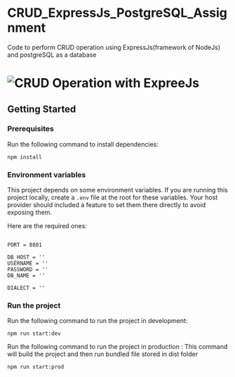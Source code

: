# CRUD_ExpressJs_PostgreSQL_Assignment
Code to perform CRUD operation using ExpressJs(framework of NodeJs) and postgreSQL as a database 
# ![CRUD Operation with ExpreeJs](project-logo.png)

## Getting Started

### Prerequisites

Run the following command to install dependencies:

```shell
npm install
```

### Environment variables

This project depends on some environment variables.
If you are running this project locally, create a `.env` file at the root for these variables.
Your host provider should included a feature to set them there directly to avoid exposing them.

Here are the required ones:

```

PORT = 8801

DB_HOST = ''
USERNAME = ''
PASSWORD = ''
DB_NAME = ''

DIALECT = ''

```

### Run the project

Run the following command to run the project in development:

```shell
npm run start:dev
```

Run the following command to run the project in production :
    This command will build the project and then run bundled file stored in dist folder
```shell
npm run start:prod
```
